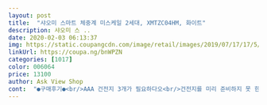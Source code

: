 ```yaml
---
layout: post 
title:  "샤오미 스마트 체중계 미스케일 2세대, XMTZC04HM, 화이트" 
description: 샤오미 스 ..
date: 2020-02-03 06:13:37 
img: https://static.coupangcdn.com/image/retail/images/2019/07/17/17/5/b4c7d50a-1008-4910-8830-59b6f37d85ad.jpg 
linkUrl: https://coupa.ng/bnWPZN 
categories: [1017] 
color: 006064 
price: 13100 
author: Ask View Shop 
cont:  "●구매후기●<br/>AAA 건전지 3개가 필요하다오<br/>건전지를 미리 준비하지 못 한 나의 미스테잌!!!<br/>깔끔한 화이틀 색상으로 디자인이 예뻐요!!<br/>동영상 첨부할테니 보쇼잉<br/>디자인에 기능과 가격까지 모든게 완벽하지만<br/>마감도 깔끔허이 좋구만<br/>배송 늦은거만 제외하면 별점 다섯개짜리 상품입니다!!!<br/>배송이 한달.<br/>.<br/>걸렸... <br/>... <br/>... <br/><br/>별은 네 개만 주겠소<br/>샤오미 답게 깔끔하고 작동이 잘 됩니다.<br/><br/>소수점 두자리까지 나와서 정확한 무게 재기 쉬워요.<br/>!<br/>신문이랑 컵만 올려도 정확하게 나옵니다ㅠㅠ<br/>아직은 제대로 사용하지 못 한 관계로<br/>애플리케이션과 연동도 잘되고 ... <br/>이 가격에 아주 좋습니다.<br/><br/>흰 색으로 깔끔하게 잘 빠졌고<br/>AAA 건전지 3개가 필요하다오<br/>건전지를 미리 준비하지 못 한 나의 미스테잌!!!<br/>깔끔한 화이틀 색상으로 디자인이 예뻐요!!<br/>동영상 첨부할테니 보쇼잉<br/>디자인에 기능과 가격까지 모든게 완벽하지만<br/>마감도 깔끔허이 좋구만<br/>배송 늦은거만 제외하면 별점 다섯개짜리 상품입니다!!!<br/>배송이 한달.<br/>.<br/>걸렸... <br/>... <br/>... <br/><br/>별은 네 개만 주겠소<br/>샤오미 답게 깔끔하고 작동이 잘 됩니다.<br/><br/>소수점 두자리까지 나와서 정확한 무게 재기 쉬워요.<br/>!<br/>신문이랑 컵만 올려도 정확하게 나옵니다ㅠㅠ<br/>아직은 제대로 사용하지 못 한 관계로<br/>애플리케이션과 연동도 잘되고 ... <br/>이 가격에 아주 좋습니다.<br/><br/>흰 색으로 깔끔하게 잘 빠졌고<br/>AAA 건전지 3개가 필요하다오<br/>건전지를 미리 준비하지 못 한 나의 미스테잌!!!<br/>깔끔한 화이틀 색상으로 디자인이 예뻐요!!<br/>동영상 첨부할테니 보쇼잉<br/>디자인에 기능과 가격까지 모든게 완벽하지만<br/>마감도 깔끔허이 좋구만<br/>배송 늦은거만 제외하면 별점 다섯개짜리 상품입니다!!!<br/>배송이 한달.<br/>.<br/>걸렸... <br/>... <br/>... <br/><br/>별은 네 개만 주겠소<br/>샤오미 답게 깔끔하고 작동이 잘 됩니다.<br/><br/>소수점 두자리까지 나와서 정확한 무게 재기 쉬워요.<br/>!<br/>신문이랑 컵만 올려도 정확하게 나옵니다ㅠㅠ<br/>아직은 제대로 사용하지 못 한 관계로<br/>애플리케이션과 연동도 잘되고 ... <br/>이 가격에 아주 좋습니다.<br/><br/>흰 색으로 깔끔하게 잘 빠졌고<br/>" 
---
```

